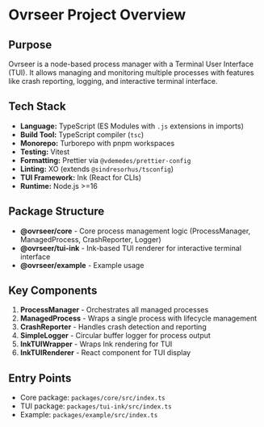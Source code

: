 # Ovrseer Project Overview

## Purpose
Ovrseer is a node-based process manager with a Terminal User Interface (TUI). It allows managing and monitoring multiple processes with features like crash reporting, logging, and interactive terminal interface.

## Tech Stack
- **Language:** TypeScript (ES Modules with `.js` extensions in imports)
- **Build Tool:** TypeScript compiler (`tsc`)
- **Monorepo:** Turborepo with pnpm workspaces
- **Testing:** Vitest
- **Formatting:** Prettier via `@vdemedes/prettier-config`
- **Linting:** XO (extends `@sindresorhus/tsconfig`)
- **TUI Framework:** Ink (React for CLIs)
- **Runtime:** Node.js >=16

## Package Structure
- **@ovrseer/core** - Core process management logic (ProcessManager, ManagedProcess, CrashReporter, Logger)
- **@ovrseer/tui-ink** - Ink-based TUI renderer for interactive terminal interface
- **@ovrseer/example** - Example usage

## Key Components
1. **ProcessManager** - Orchestrates all managed processes
2. **ManagedProcess** - Wraps a single process with lifecycle management
3. **CrashReporter** - Handles crash detection and reporting
4. **SimpleLogger** - Circular buffer logger for process output
5. **InkTUIWrapper** - Wraps Ink rendering for TUI
6. **InkTUIRenderer** - React component for TUI display

## Entry Points
- Core package: `packages/core/src/index.ts`
- TUI package: `packages/tui-ink/src/index.ts`
- Example: `packages/example/src/index.ts`